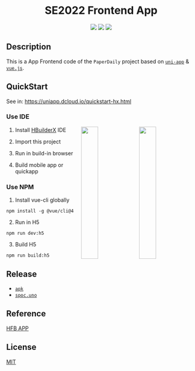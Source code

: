 <h1 align="center">SE2022 Frontend App</h1>

<div align="center">

[![](https://img.shields.io/badge/frontend-Vue.js-7B8ED0)](https://vuejs.org/) [![](https://img.shields.io/badge/framework-uniapp-4E9645)](https://uniapp.dcloud.net.cn/) [![](https://img.shields.io/badge/license-MIT-9cf)](./LICENSE)
</div>

## Description

This is a App Frontend code of the `PaperDaily` project based on [`uni-app`](https://uniapp.dcloud.io/) & [`vue.js`](https://vuejs.org/).

## QuickStart

See in: https://uniapp.dcloud.io/quickstart-hx.html

### Use IDE

<img src="https://gitlab.com/imingx/picgo/raw/main/2022/202205050201933.png" align="right" width="30%">
<img src="https://gitlab.com/imingx/picgo/raw/main/2022/202205050135682.png" align="right" width="30%">

1. Install [HBuilderX](https://www.dcloud.io/hbuilderx.html) IDE

2. Import this project

3. Run in build-in browser

4. Build mobile app or quickapp

### Use NPM

1. Install vue-cli globally

```
npm install -g @vue/cli@4
```

2. Run in H5

```
npm run dev:h5
```

3. Build H5

```
npm run build:h5
```

## Release

- [`apk`](https://github.com/SE-mcdb/SE2022_Frontend_App/releases/)
- [`spoc.uno`](http://spoc.uno)

## Reference

[HFB APP](https://github.com/CNLHB/ssk-hfb)

## License

[MIT](./LICENSE)

